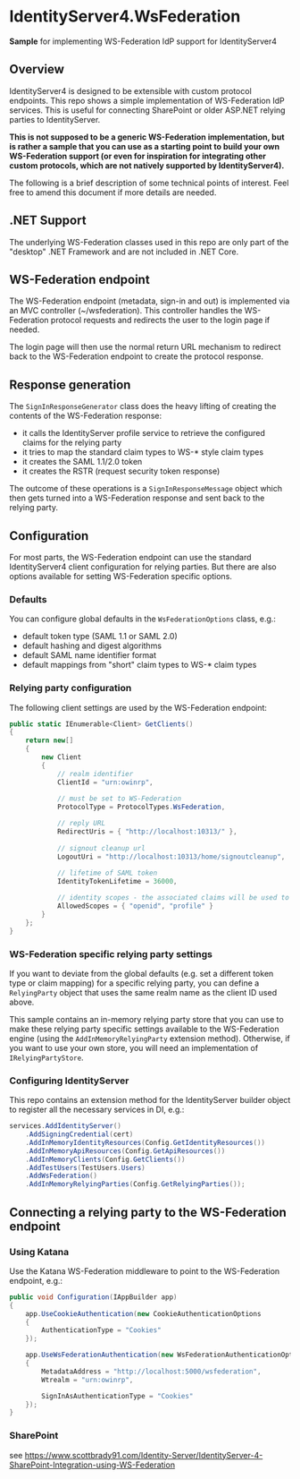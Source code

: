# IdentityServer4.WsFederation
**Sample** for implementing WS-Federation IdP support for IdentityServer4

## Overview
IdentityServer4 is designed to be extensible with custom protocol endpoints.
This repo shows a simple implementation of WS-Federation IdP services.
This is useful for connecting SharePoint or older ASP.NET relying parties to IdentityServer.

**This is not supposed to be a generic WS-Federation implementation, but is rather a sample that you can use 
as a starting point to build your own WS-Federation support (or even for inspiration for integrating other custom protocols, which 
are not natively supported by IdentityServer4).**

The following is a brief description of some technical points of interest. Feel free to amend this document if more details are needed.

## .NET Support
The underlying WS-Federation classes used in this repo are only part of the "desktop" .NET Framework and are not included in .NET Core.

## WS-Federation endpoint
The WS-Federation endpoint (metadata, sign-in and out) is implemented via an MVC controller (~/wsfederation).
This controller handles the WS-Federation protocol requests and redirects the user to the login page if needed.

The login page will then use the normal return URL mechanism to redirect back to the WS-Federation endpoint
to create the protocol response.

## Response generation
The `SignInResponseGenerator` class does the heavy lifting of creating the contents of the WS-Federation response:

* it calls the IdentityServer profile service to retrieve the configured claims for the relying party
* it tries to map the standard claim types to WS-* style claim types
* it creates the SAML 1.1/2.0 token
* it creates the RSTR (request security token response)

The outcome of these operations is a `SignInResponseMessage` object which then gets turned into a WS-Federation response and sent back to the relying party.

## Configuration
For most parts, the WS-Federation endpoint can use the standard IdentityServer4 client configuration for relying parties.
But there are also options available for setting WS-Federation specific options.

### Defaults
You can configure global defaults in the `WsFederationOptions` class, e.g.:

* default token type (SAML 1.1 or SAML 2.0)
* default hashing and digest algorithms
* default SAML name identifier format
* default mappings from "short" claim types to WS-* claim types

### Relying party configuration
The following client settings are used by the WS-Federation endpoint:

```csharp
public static IEnumerable<Client> GetClients()
{
    return new[]
    {
        new Client
        {
            // realm identifier
            ClientId = "urn:owinrp",
            
            // must be set to WS-Federation
            ProtocolType = ProtocolTypes.WsFederation,

            // reply URL
            RedirectUris = { "http://localhost:10313/" },
            
            // signout cleanup url
            LogoutUri = "http://localhost:10313/home/signoutcleanup",
            
            // lifetime of SAML token
            IdentityTokenLifetime = 36000,

            // identity scopes - the associated claims will be used to call the profile service
            AllowedScopes = { "openid", "profile" }
        }
    };
}
```

### WS-Federation specific relying party settings
If you want to deviate from the global defaults (e.g. set a different token type or claim mapping) for a specific
relying party, you can define a `RelyingParty` object that uses the same realm name as the client ID used above.

This sample contains an in-memory relying party store that you can use to make these relying party specific settings
available to the WS-Federation engine (using the `AddInMemoryRelyingParty` extension method).
Otherwise, if you want to use your own store, you will need an implementation of `IRelyingPartyStore`.

### Configuring IdentityServer
This repo contains an extension method for the IdentityServer builder object to register all the necessary services in DI, e.g.:

```csharp
services.AddIdentityServer()
    .AddSigningCredential(cert)
    .AddInMemoryIdentityResources(Config.GetIdentityResources())
    .AddInMemoryApiResources(Config.GetApiResources())
    .AddInMemoryClients(Config.GetClients())
    .AddTestUsers(TestUsers.Users)
    .AddWsFederation()
    .AddInMemoryRelyingParties(Config.GetRelyingParties());
```

## Connecting a relying party to the WS-Federation endpoint

### Using Katana
Use the Katana WS-Federation middleware to point to the WS-Federation endpoint, e.g.:

```csharp
public void Configuration(IAppBuilder app)
{
    app.UseCookieAuthentication(new CookieAuthenticationOptions
    {
        AuthenticationType = "Cookies"
    });

    app.UseWsFederationAuthentication(new WsFederationAuthenticationOptions
    {
        MetadataAddress = "http://localhost:5000/wsfederation",
        Wtrealm = "urn:owinrp",

        SignInAsAuthenticationType = "Cookies"
    });
}
```

### SharePoint

see https://www.scottbrady91.com/Identity-Server/IdentityServer-4-SharePoint-Integration-using-WS-Federation
